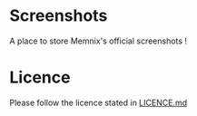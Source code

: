 # Screenshots

A place to store Memnix's official screenshots !

# Licence

Please follow the licence stated in [LICENCE.md](LICENCE.md)
